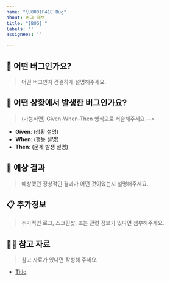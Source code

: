 ```yaml
---
name: "\U0001F41E Bug"
about: 버그 제보
title: "[BUG] "
labels: ''
assignees: ''

---
```


## 🐞 어떤 버그인가요?

> 어떤 버그인지 간결하게 설명해주세요.

## 📝 어떤 상황에서 발생한 버그인가요?

> (가능하면) Given-When-Then 형식으로 서술해주세요 -->

- **Given**: (상황 설명)
- **When**: (행동 설명)
- **Then**: (문제 발생 설명)

## 🎯 예상 결과

> 예상했던 정상적인 결과가 어떤 것이었는지 설명해주세요.

## 📋 추가정보

> 추가적인 로그, 스크린샷, 또는 관련 정보가 있다면 첨부해주세요.

## 🙋🏻 참고 자료

> 참고 자료가 있다면 작성해 주세요.
- [Title](https://...)
